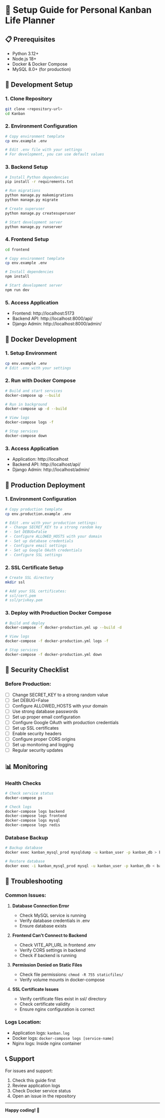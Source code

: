 # 🚀 Setup Guide for Personal Kanban Life Planner

## 📋 Prerequisites

- Python 3.12+
- Node.js 18+
- Docker & Docker Compose
- MySQL 8.0+ (for production)

## 🔧 Development Setup

### 1. Clone Repository
```bash
git clone <repository-url>
cd Kanban
```

### 2. Environment Configuration
```bash
# Copy environment template
cp env.example .env

# Edit .env file with your settings
# For development, you can use default values
```

### 3. Backend Setup
```bash
# Install Python dependencies
pip install -r requirements.txt

# Run migrations
python manage.py makemigrations
python manage.py migrate

# Create superuser
python manage.py createsuperuser

# Start development server
python manage.py runserver
```

### 4. Frontend Setup
```bash
cd frontend

# Copy environment template
cp env.example .env

# Install dependencies
npm install

# Start development server
npm run dev
```

### 5. Access Application
- Frontend: http://localhost:5173
- Backend API: http://localhost:8000/api/
- Django Admin: http://localhost:8000/admin/

## 🐳 Docker Development

### 1. Setup Environment
```bash
cp env.example .env
# Edit .env with your settings
```

### 2. Run with Docker Compose
```bash
# Build and start services
docker-compose up --build

# Run in background
docker-compose up -d --build

# View logs
docker-compose logs -f

# Stop services
docker-compose down
```

### 3. Access Application
- Application: http://localhost
- Backend API: http://localhost/api/
- Django Admin: http://localhost/admin/

## 🚀 Production Deployment

### 1. Environment Configuration
```bash
# Copy production template
cp env.production.example .env

# Edit .env with your production settings:
# - Change SECRET_KEY to a strong random key
# - Set DEBUG=False
# - Configure ALLOWED_HOSTS with your domain
# - Set up database credentials
# - Configure email settings
# - Set up Google OAuth credentials
# - Configure SSL settings
```

### 2. SSL Certificate Setup
```bash
# Create SSL directory
mkdir ssl

# Add your SSL certificates:
# ssl/cert.pem
# ssl/privkey.pem
```

### 3. Deploy with Production Docker Compose
```bash
# Build and deploy
docker-compose -f docker-production.yml up --build -d

# View logs
docker-compose -f docker-production.yml logs -f

# Stop services
docker-compose -f docker-production.yml down
```

## 🔐 Security Checklist

### Before Production:
- [ ] Change SECRET_KEY to a strong random value
- [ ] Set DEBUG=False
- [ ] Configure ALLOWED_HOSTS with your domain
- [ ] Use strong database passwords
- [ ] Set up proper email configuration
- [ ] Configure Google OAuth with production credentials
- [ ] Set up SSL certificates
- [ ] Enable security headers
- [ ] Configure proper CORS origins
- [ ] Set up monitoring and logging
- [ ] Regular security updates

## 📊 Monitoring

### Health Checks
```bash
# Check service status
docker-compose ps

# Check logs
docker-compose logs backend
docker-compose logs frontend
docker-compose logs mysql
docker-compose logs redis
```

### Database Backup
```bash
# Backup database
docker exec kanban_mysql_prod mysqldump -u kanban_user -p kanban_db > backup.sql

# Restore database
docker exec -i kanban_mysql_prod mysql -u kanban_user -p kanban_db < backup.sql
```

## 🔧 Troubleshooting

### Common Issues:

1. **Database Connection Error**
   - Check MySQL service is running
   - Verify database credentials in .env
   - Ensure database exists

2. **Frontend Can't Connect to Backend**
   - Check VITE_API_URL in frontend .env
   - Verify CORS settings in backend
   - Check if backend is running

3. **Permission Denied on Static Files**
   - Check file permissions: `chmod -R 755 staticfiles/`
   - Verify volume mounts in docker-compose

4. **SSL Certificate Issues**
   - Verify certificate files exist in ssl/ directory
   - Check certificate validity
   - Ensure nginx configuration is correct

### Logs Location:
- Application logs: `kanban.log`
- Docker logs: `docker-compose logs [service-name]`
- Nginx logs: Inside nginx container

## 📞 Support

For issues and support:
1. Check this guide first
2. Review application logs
3. Check Docker service status
4. Open an issue in the repository

---

**Happy coding! 🎉**